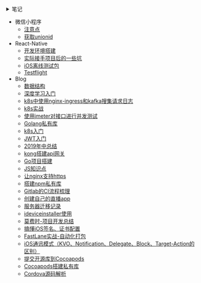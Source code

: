 <details>
<summary>笔记</summary>

- [elasticsearch笔记](./笔记/elasticsearch笔记.md)

- [redis基本命令](./笔记/redis基本命令.md)

- [k8s常用命令](./笔记/k8s常用命令.md)

- [Minikube](./笔记/Minikube.md)

- [android调试](./笔记/android调试.md)
- [aria2](./笔记/aria2.md)
- [charles使用](./笔记/charles使用.md)
- [docker常用命令](./笔记/docker常用命令.md)
- [gcp vm常用命令](./笔记/gcp-vm常用命令.md)
- [git常用命令](./笔记/git常用命令.md)
- [NAS](./笔记/NAS.md)
- [php开发环境搭建-Yii2](./笔记/php开发环境搭建-Yii2.md)
- [vscode常用命令](./笔记/vscode常用命令.md)
- [压力测试](./笔记/压力测试.md)
- [机器学习](./笔记/机器学习.md)
- [设计图交付验收注意事项](./笔记/设计图交付验收注意事项.md)
- [mysql](./笔记/mysql.md)
- [路由器](./笔记/路由器.md)
- [MongoDB](./笔记/MongoDB.md)
- [Gitlab部分功能使用指南](./笔记/Gitlab部分功能使用指南.md)
- [linux常用命令](./笔记/linux常用命令.md)
</details>

<!-- - 笔记
  - [elasticsearch笔记](./笔记/elasticsearch笔记.md)
  - [redis基本命令](./笔记/redis基本命令.md)
  - [k8s常用命令](./笔记/k8s常用命令.md)
  - [Minikube](./笔记/Minikube.md)
  - [android调试](./笔记/android调试.md)
  - [aria2](./笔记/aria2.md)
  - [charles使用](./笔记/charles使用.md)
  - [docker常用命令](./笔记/docker常用命令.md)
  - [gcp vm常用命令](./笔记/gcp-vm常用命令.md)
  - [git常用命令](./笔记/git常用命令.md)
  - [NAS](./笔记/NAS.md)
  - [php开发环境搭建-Yii2](./笔记/php开发环境搭建-Yii2.md)
  - [vscode常用命令](./笔记/vscode常用命令.md)
  - [压力测试](./笔记/压力测试.md)
  - [机器学习](./笔记/机器学习.md)
  - [设计图交付验收注意事项](./笔记/设计图交付验收注意事项.md)
  - [mysql](./笔记/mysql.md)
  - [路由器](./笔记/路由器.md)
  - [MongoDB](./笔记/MongoDB.md)
  - [Gitlab部分功能使用指南](./笔记/Gitlab部分功能使用指南.md)
  - [linux常用命令](./笔记/linux常用命令.md) -->
<!-- - 教程
  - [docker](./tutorial/docker.md) -->
- 微信小程序
  - [注意点](./微信小程序/注意点.md) 
  - [获取unionid](./微信小程序/获取unionid.md)
- React-Native
  - [开发环境搭建](./React-Native/开发环境搭建.md) 
  - [实际接手项目后的一些坑](./React-Native/实际接手项目后的一些坑.md)
  - [iOS离线测试包](./React-Native/iOS离线测试包.md)
  - [Testflight](./React-Native/Testflight.md)
- Blog
  - [数据结构](./blog/2020.05.12-数据结构.md)
  - [深度学习入门](./blog/2019.12.28-深度学习入门.md)
  - [k8s中使用nginx-ingress和kafka搜集请求日志](./blog/2019.11.12-使用nginx-ingress和kafka搜集请求日志.md)
  - [k8s实战](./blog/2019.10.25-k8s实战.md)
  - [使用jmeter对接口进行并发测试](./blog/2019.10.17-使用jmeter对接口进行并发测试.md)
  - [Golang私有库](./blog/2019.08.08-Golang私有库.md)
  - [k8s入门](./blog/2019.07.30-k8s入门.md)
  - [JWT入门](./blog/2019.07.29-JWT入门.md)
  - [2019年中总结](./blog/2019.07.09-年中总结.md)
  - [kong搭建api网关](./blog/2019.07.05-使用kong作为api网关.md)
  - [Go项目搭建](./blog/2019.4.21-Go项目搭建.md)
  - [JS知识点](./blog/2019.4.11-JS知识点.md)
  - [让nginx支持https](./blog/2018.10.10-让nginx支持https.md)
  - [搭建npm私有库](./blog/2018.4.26-搭建npm私有库.md)
  - [Gitlab的CI流程梳理](./blog/2018.4.2-Gitlab的CI流程梳理.md)
  - [创建自己的直播app](./blog/2018.2.1-创建自己的直播app.md)
  - [服务器迁移记录](./blog/2017.12.18-服务器迁移记录.md)
  - [ideviceinstaller使用](./blog/2017.12.13-ideviceinstaller使用.md)
  - [莫费时-项目开发总结](./blog/2017.12.7-莫费时-项目开发总结.md)
  - [搞懂iOS签名、证书配置](./blog/2017.7.26-搞懂iOS签名、证书配置.md)
  - [FastLane实战-自动化打包](./blog/2017.7.18-FastLane实战-自动化打包.md)
  - [iOS通讯模式（KVO、Notification、Delegate、Block、Target-Action的区别）](./blog/2017.5.31-iOS通讯模式.md)
  - [提交开源库到Cocoapods](./blog/2017.5.21-提交开源库到Cocoapods.md)
  - [Cocoapods搭建私有库](./blog/2017.3.7-Cocoapods搭建私有库.md)
  - [Cordova源码解析](./blog/2017.2.20-Cordova源码解析.md)